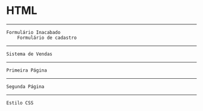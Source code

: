# HTML

------------------------------------------------

    Formulário Inacabado
        Formulário de cadastro
        
    

------------------------------------------------

    Sistema de Vendas
    

------------------------------------------------

    Primeira Página
    
    
------------------------------------------------

    Segunda Página
    
    
------------------------------------------------

    Estilo CSS
